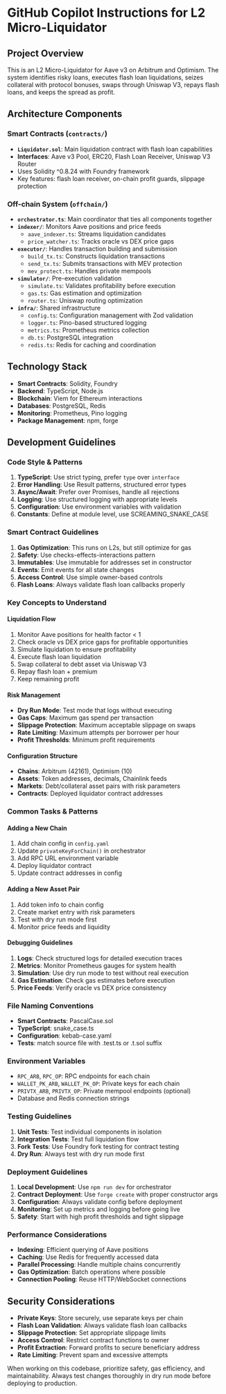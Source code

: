 # GitHub Copilot Instructions for L2 Micro-Liquidator

## Project Overview
This is an L2 Micro-Liquidator for Aave v3 on Arbitrum and Optimism. The system identifies risky loans, executes flash loan liquidations, seizes collateral with protocol bonuses, swaps through Uniswap V3, repays flash loans, and keeps the spread as profit.

## Architecture Components

### Smart Contracts (`contracts/`)
- **`Liquidator.sol`**: Main liquidation contract with flash loan capabilities
- **Interfaces**: Aave v3 Pool, ERC20, Flash Loan Receiver, Uniswap V3 Router
- Uses Solidity ^0.8.24 with Foundry framework
- Key features: flash loan receiver, on-chain profit guards, slippage protection

### Off-chain System (`offchain/`)
- **`orchestrator.ts`**: Main coordinator that ties all components together
- **`indexer/`**: Monitors Aave positions and price feeds
  - `aave_indexer.ts`: Streams liquidation candidates
  - `price_watcher.ts`: Tracks oracle vs DEX price gaps
- **`executor/`**: Handles transaction building and submission
  - `build_tx.ts`: Constructs liquidation transactions
  - `send_tx.ts`: Submits transactions with MEV protection
  - `mev_protect.ts`: Handles private mempools
- **`simulator/`**: Pre-execution validation
  - `simulate.ts`: Validates profitability before execution
  - `gas.ts`: Gas estimation and optimization
  - `router.ts`: Uniswap routing optimization
- **`infra/`**: Shared infrastructure
  - `config.ts`: Configuration management with Zod validation
  - `logger.ts`: Pino-based structured logging
  - `metrics.ts`: Prometheus metrics collection
  - `db.ts`: PostgreSQL integration
  - `redis.ts`: Redis for caching and coordination

## Technology Stack
- **Smart Contracts**: Solidity, Foundry
- **Backend**: TypeScript, Node.js
- **Blockchain**: Viem for Ethereum interactions
- **Databases**: PostgreSQL, Redis
- **Monitoring**: Prometheus, Pino logging
- **Package Management**: npm, forge

## Development Guidelines

### Code Style & Patterns
1. **TypeScript**: Use strict typing, prefer `type` over `interface`
2. **Error Handling**: Use Result patterns, structured error types
3. **Async/Await**: Prefer over Promises, handle all rejections
4. **Logging**: Use structured logging with appropriate levels
5. **Configuration**: Use environment variables with validation
6. **Constants**: Define at module level, use SCREAMING_SNAKE_CASE

### Smart Contract Guidelines
1. **Gas Optimization**: This runs on L2s, but still optimize for gas
2. **Safety**: Use checks-effects-interactions pattern
3. **Immutables**: Use immutable for addresses set in constructor
4. **Events**: Emit events for all state changes
5. **Access Control**: Use simple owner-based controls
6. **Flash Loans**: Always validate flash loan callbacks properly

### Key Concepts to Understand

#### Liquidation Flow
1. Monitor Aave positions for health factor < 1
2. Check oracle vs DEX price gaps for profitable opportunities  
3. Simulate liquidation to ensure profitability
4. Execute flash loan liquidation
5. Swap collateral to debt asset via Uniswap V3
6. Repay flash loan + premium
7. Keep remaining profit

#### Risk Management
- **Dry Run Mode**: Test mode that logs without executing
- **Gas Caps**: Maximum gas spend per transaction
- **Slippage Protection**: Maximum acceptable slippage on swaps
- **Rate Limiting**: Maximum attempts per borrower per hour
- **Profit Thresholds**: Minimum profit requirements

#### Configuration Structure
- **Chains**: Arbitrum (42161), Optimism (10)
- **Assets**: Token addresses, decimals, Chainlink feeds
- **Markets**: Debt/collateral asset pairs with risk parameters
- **Contracts**: Deployed liquidator contract addresses

### Common Tasks & Patterns

#### Adding a New Chain
1. Add chain config in `config.yaml`
2. Update `privateKeyForChain()` in orchestrator
3. Add RPC URL environment variable
4. Deploy liquidator contract
5. Update contract addresses in config

#### Adding a New Asset Pair
1. Add token info to chain config
2. Create market entry with risk parameters
3. Test with dry run mode first
4. Monitor price feeds and liquidity

#### Debugging Guidelines
1. **Logs**: Check structured logs for detailed execution traces
2. **Metrics**: Monitor Prometheus gauges for system health
3. **Simulation**: Use dry run mode to test without real execution
4. **Gas Estimation**: Check gas estimates before execution
5. **Price Feeds**: Verify oracle vs DEX price consistency

### File Naming Conventions
- **Smart Contracts**: PascalCase.sol
- **TypeScript**: snake_case.ts
- **Configuration**: kebab-case.yaml
- **Tests**: match source file with .test.ts or .t.sol suffix

### Environment Variables
- `RPC_ARB`, `RPC_OP`: RPC endpoints for each chain
- `WALLET_PK_ARB`, `WALLET_PK_OP`: Private keys for each chain
- `PRIVTX_ARB`, `PRIVTX_OP`: Private mempool endpoints (optional)
- Database and Redis connection strings

### Testing Guidelines
1. **Unit Tests**: Test individual components in isolation
2. **Integration Tests**: Test full liquidation flow
3. **Fork Tests**: Use Foundry fork testing for contract testing
4. **Dry Run**: Always test with dry run mode first

### Deployment Guidelines
1. **Local Development**: Use `npm run dev` for orchestrator
2. **Contract Deployment**: Use `forge create` with proper constructor args
3. **Configuration**: Always validate config before deployment
4. **Monitoring**: Set up metrics and logging before going live
5. **Safety**: Start with high profit thresholds and tight slippage

### Performance Considerations
- **Indexing**: Efficient querying of Aave positions
- **Caching**: Use Redis for frequently accessed data
- **Parallel Processing**: Handle multiple chains concurrently
- **Gas Optimization**: Batch operations where possible
- **Connection Pooling**: Reuse HTTP/WebSocket connections

## Security Considerations
- **Private Keys**: Store securely, use separate keys per chain
- **Flash Loan Validation**: Always validate flash loan callbacks
- **Slippage Protection**: Set appropriate slippage limits
- **Access Control**: Restrict contract functions to owner
- **Profit Extraction**: Forward profits to secure beneficiary address
- **Rate Limiting**: Prevent spam and excessive attempts

When working on this codebase, prioritize safety, gas efficiency, and maintainability. Always test changes thoroughly in dry run mode before deploying to production.
